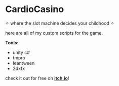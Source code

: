 # CardioCasino
✧ where the slot machine decides your childhood ✧

here are all of my custom scripts for the game.

**Tools:**
* unity c#
* tmpro
* leantween
* 2dxfx


check it out for free on [**itch.io**](https://cnnmon.itch.io/cardiocasino)!
